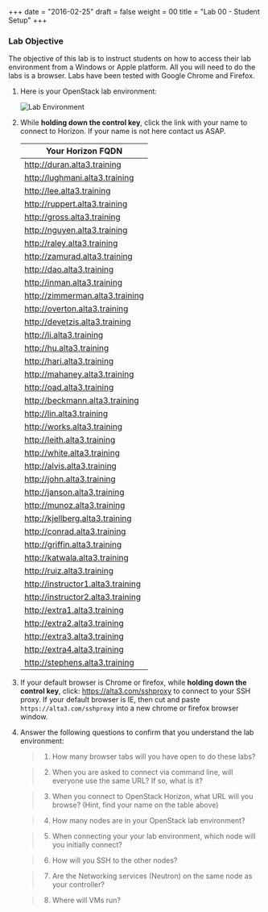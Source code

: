 +++
date = "2016-02-25"
draft = false
weight = 00
title = "Lab 00 - Student Setup"
+++

### Lab Objective

The objective of this lab is to instruct students on how to access their lab environment from a Windows or Apple platform. All you will need to do the labs is a browser. Labs have been tested with Google Chrome and Firefox. 

1. Here is your OpenStack lab environment: 

	![Lab Environment](https://i.imgur.com/diOquaU.png)

2. While **holding down the control key**, click the link with your name to connect to Horizon. If your name is not here contact us ASAP. 

    | Your Horizon FQDN
    | ---
    |http://duran.alta3.training
    |http://lughmani.alta3.training
    |http://lee.alta3.training
    |http://ruppert.alta3.training
    |http://gross.alta3.training
    |http://nguyen.alta3.training
    |http://raley.alta3.training
    |http://zamurad.alta3.training
    |http://dao.alta3.training
    |http://inman.alta3.training
    |http://zimmerman.alta3.training
    |http://overton.alta3.training
    |http://devetzis.alta3.training
    |http://li.alta3.training
    |http://hu.alta3.training
    |http://hari.alta3.training
    |http://mahaney.alta3.training
    |http://oad.alta3.training
    |http://beckmann.alta3.training
    |http://lin.alta3.training
    |http://works.alta3.training
    |http://leith.alta3.training
    |http://white.alta3.training
    |http://alvis.alta3.training
    |http://john.alta3.training
    |http://janson.alta3.training
    |http://munoz.alta3.training
    |http://kjellberg.alta3.training
    |http://conrad.alta3.training
    |http://griffin.alta3.training
    |http://katwala.alta3.training
    |http://ruiz.alta3.training
    |http://instructor1.alta3.training
    |http://instructor2.alta3.training
    |http://extra1.alta3.training
    |http://extra2.alta3.training
    |http://extra3.alta3.training
    |http://extra4.alta3.training
    |http://stephens.alta3.training

3. If your default browser is Chrome or firefox, while **holding down the control key**, click: https://alta3.com/sshproxy to connect to your SSH proxy. If your default browser is IE, then cut and paste `https://alta3.com/sshproxy` into a new chrome or firefox browser window.
 
4. Answer the following questions to confirm that you understand the lab environment:

	>   1. How many browser tabs will you have open to do these labs?
	
	>   2. When you are asked to connect via command line, will everyone use the same URL?  If so, what is it?
	
	>   3. When you connect to OpenStack Horizon, what URL will you browse? (Hint, find your name on the table above)
	
	>   4. How many nodes are in your OpenStack lab environment?
	
	>   5. When connecting your your lab environment, which node will you initially connect?
	
	>   6. How will you SSH to the other nodes?

	>   7. Are the Networking services (Neutron) on the same node as your controller?

	>   8. Where will VMs run?
	
